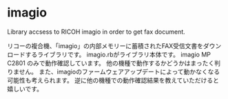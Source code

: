 imagio
======

Library accsess to RICOH imagio in order to get fax document.

リコーの複合機、「imagio」の内部メモリーに蓄積されたFAX受信文書をダウンロードするライブラリです。
imagio.rbがライブラリ本体です。
imagio MP C2801 のみで動作確認しています。
他の機種で動作するかどうかはまったく判りません。
また、imagioのファームウェアアップデートによって動かなくなる可能性も考えられます。
逆に他の機種での動作確認結果を教えていただけると嬉しいです。
